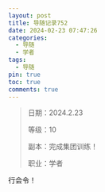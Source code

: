 ```yaml
---
layout: post
title: 导随记录752
date: 2024-02-23 07:47:26
categories:
  - 导随
  - 学者
tags:
  - 导随
pin: true
toc: true
comments: true
---
```

> 日期：2024.2.23
>
> 等级：10
>
> 副本：完成集团训练！
>
> 职业：学者

行会令！